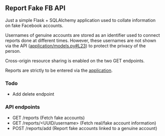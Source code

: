 ## Report Fake FB API

Just a simple Flask + SQLAlchemy application used to collate information on fake Facebook accounts.

Usernames of genuine accounts are stored as an identifier used to connect reports done at different times. However, these usernames are not shown via the API ([application/models.py#L23](https://github.com/coarse/reportfakefb-api/blob/master/application/models.py#L23)) to protect the privacy of the person.

Cross-origin resource sharing is enabled on the two GET endpoints.

Reports are strictly to be entered via the [application](https://reportfakefbph.herokuapp.com/).

### Todo

- Add delete endpoint

### API endpoints

- GET /reports (Fetch fake accounts)
- GET /reports/<UUID/username> (Fetch real/fake account information)
- POST /reports/add (Report fake accounts linked to a genuine account)